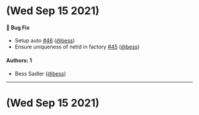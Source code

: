# (Wed Sep 15 2021)

#### 🐛 Bug Fix

- Setup auto [#46](https://github.com/pulibrary/oawaiver/pull/46) ([@bess](https://github.com/bess))
- Ensure uniqueness of netid in factory [#45](https://github.com/pulibrary/oawaiver/pull/45) ([@bess](https://github.com/bess))

#### Authors: 1

- Bess Sadler ([@bess](https://github.com/bess))

---

# (Wed Sep 15 2021)


